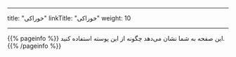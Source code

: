 
---
title: "خوراکی"
linkTitle: "خوراکی"
weight: 10

---

{{% pageinfo %}}
این صفحه به شما نشان می‌دهد چگونه از این پوسته استفاده کنید.
{{% /pageinfo %}}

